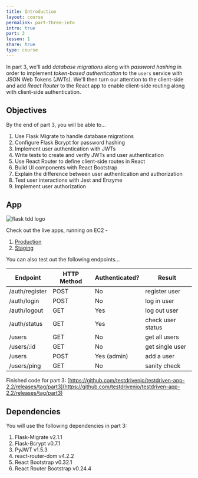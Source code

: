 ```yaml
---
title: Introduction
layout: course
permalink: part-three-into
intro: true
part: 3
lesson: 1
share: true
type: course
---
```


In part 3, we'll add *database migrations* along with *password hashing* in order to implement *token-based authentication* to the `users` service with JSON Web Tokens (JWTs). We'll then turn our attention to the client-side and add *React Router* to the React app to enable client-side routing along with client-side authentication.

## Objectives

By the end of part 3, you will be able to...

1. Use Flask Migrate to handle database migrations
1. Configure Flask Bcrypt for password hashing
1. Implement user authentication with JWTs
1. Write tests to create and verify JWTs and user authentication
1. Use React Router to define client-side routes in React
1. Build UI components with React Bootstrap
1. Explain the difference between user authentication and authorization
1. Test user interactions with Jest and Enzyme
1. Implement user authorization

## App

![flask tdd logo](/assets/img/course/03_flask-tdd-logo.png)

Check out the live apps, running on EC2 -

1. [Production](http://testdriven-production-alb-1950288253.us-west-1.elb.amazonaws.com)
1. [Staging](http://testdriven-staging-alb-355212289.us-west-1.elb.amazonaws.com)

You can also test out the following endpoints...

| Endpoint        | HTTP Method | Authenticated?  | Result            |
|-----------------|-------------|-----------------|-------------------|
| /auth/register  | POST        | No              | register user     |
| /auth/login     | POST        | No              | log in user       |
| /auth/logout    | GET         | Yes             | log out user      |
| /auth/status    | GET         | Yes             | check user status |
| /users          | GET         | No              | get all users     |
| /users/:id      | GET         | No              | get single user   |
| /users          | POST        | Yes (admin)     | add a user        |
| /users/ping     | GET         | No              | sanity check      |

Finished code for part 3: [https://github.com/testdrivenio/testdriven-app-2.2/releases/tag/part3](https://github.com/testdrivenio/testdriven-app-2.2/releases/tag/part3)

## Dependencies

You will use the following dependencies in part 3:

1. Flask-Migrate v2.1.1
1. Flask-Bcrypt v0.7.1
1. PyJWT v1.5.3
1. react-router-dom v4.2.2
1. React Bootstrap v0.32.1
1. React Router Bootstrap v0.24.4
